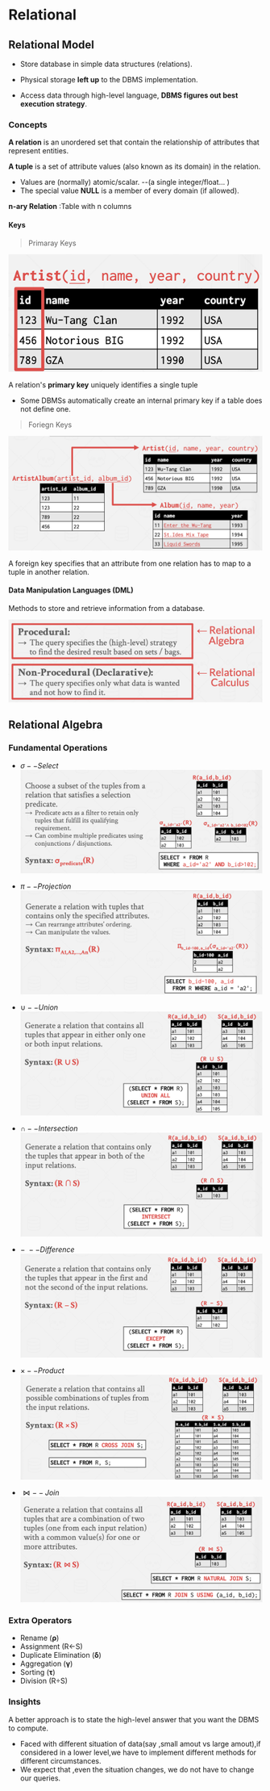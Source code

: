 # Relational

## Relational Model

* Store database in simple data structures (relations).

* Physical storage **left up** to the DBMS implementation.

*  Access data through high-level language, **DBMS figures out best execution strategy**.

### Concepts

**A relation** is an unordered set that contain the relationship of attributes that represent entities.

**A tuple** is a set of attribute values (also known as its domain) in the relation.

* Values are (normally) atomic/scalar. --(a single integer/float... )
* The special value **NULL** is a member of every domain (if allowed). 

**n-ary Relation** :Table with n columns

#### Keys

> Primaray Keys

![1](1.png)

A relation's **primary key** uniquely identifies a single tuple

* Some DBMSs automatically create an internal primary key if a table does not define one.

> Foriegn Keys

![2](2.png)

A foreign key specifies that an attribute from one relation has to map to a tuple in another relation.

#### Data Manipulation Languages (DML)

Methods to store and retrieve information from a database.

![3](3.png)

## Relational Algebra

### Fundamental Operations

* $\sigma -- Select$​​  ![4](4.png)

* $\pi -- Projection$​![5](5.png)

* $\cup--Union$​![6](6.png)

* $\cap -- Intersection$​![7](7.png)

* $- \ --Difference$​![8](8.png)

* $\times --Product$​![9](9.png)

* $⋈-- Join$​![10](10.png)

### Extra Operators

* Rename (**ρ**)
* Assignment (R←S)
* Duplicate Elimination (**δ**)
* Aggregation (**γ**)
* Sorting (**τ**)
* Division (R÷S)

### Insights

A better approach is to state the high-level answer that you want the DBMS to compute.

* Faced with different situation of data(say ,small amout vs large amout),if considered in a lower level,we have to implement different methods for different circumstances.
* We expect that ,even the situation changes, we do not have to change our queries.





